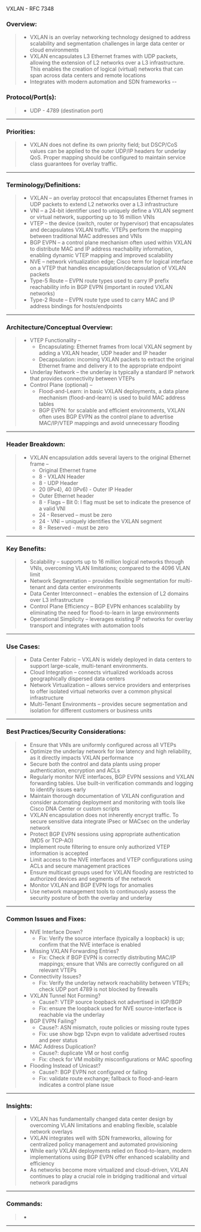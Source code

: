 VXLAN - RFC 7348

### Overview:
> * VXLAN is an overlay networking technology designed to address scalability and segmentation challenges in large data center or cloud environments
> * VXLAN encapsulates L3 Ethernet frames with UDP packets, allowing the extension of L2 networks over a L3 infrastructure. This enables the creation of logical (virtual) networks that can span across data centers and remote locations
> * Integrates with modern automation and SDN frameworks
--
### Protocol/Port(s): 
> * UDP - 4789 (destination port)
---
### Priorities:
> * VXLAN does not define its own priority field; but DSCP/CoS values can be applied to the outer UDP/IP headers for underlay QoS. Proper mapping should be configured to maintain service class guarantees for overlay traffic.
---
### Terminology/Definitions:
> * VXLAN – an overlay protocol that encapsulates Ethernet frames in UDP packets to extend L2 networks over a L3 infrastructure
> * VNI – a 24-bit identifier used to uniquely define a VXLAN segment or virtual network, supporting up to 16 million VNIs
> * VTEP – the device (switch, router or hypervisor) that encapsulates and decapsulates VXLAN traffic. VTEPs perform the mapping between traditional MAC addresses and VNIs
> * BGP EVPN – a control plane mechanism often used within VXLAN to distribute MAC and IP address reachability information, enabling dynamic VTEP mapping and improved scalability
> * NVE – network virtualization edge; Cisco term for logical interface on a VTEP that handles encapsulation/decapsulation of VXLAN packets
> * Type-5 Route – EVPN route types used to carry IP prefix reachability info in BGP EVPN (important in routed VXLAN networks)
> * Type-2 Route – EVPN route type used to carry MAC and IP address bindings for hosts/endpoints
---
### Architecture/Conceptual Overview:
> * VTEP Functionality –
>   * Encapsulating: Ethernet frames from local VXLAN segment by adding a VXLAN header, UDP header and IP header
>   * Decapsulation: incoming VXLAN packets to extract the original Ethernet frame and delivery it to the appropriate endpoint
> * Underlay Network – the underlay is typically a standard IP network that provides connectivity between VTEPs
> * Control Plane (optional) –
>   * Flood-and-Learn: in basic VXLAN deployments, a data plane mechanism (flood-and-learn) is used to build MAC address tables
>   * BGP EVPN: for scalable and efficient environments, VXLAN often uses BGP EVPN as the control plane to advertise MAC/IP/VTEP mappings and avoid unnecessary flooding
---
### Header Breakdown: 
> * VXLAN encapsulation adds several layers to the original Ethernet frame –
>   * Original Ethernet frame
>   * 8 - VXLAN Header
>   * 8 - UDP Header
>   * 20 (IPv4), 40 (IPv6) - Outer IP Header
>   * Outer Ethernet header
>   * 8 - Flags – Bit 0: l flag must be set to indicate the presence of a valid VNI
>   * 24 - Reserved – must be zero
>   * 24 - VNI – uniquely identifies the VXLAN segment
>   * 8 - Reserved - must be zero
---
### Key Benefits:
> * Scalability – supports up to 16 million logical networks through VNIs, overcoming VLAN limitations; compared to the 4096 VLAN limit
> * Network Segmentation – provides flexible segmentation for multi-tenant and data center environments
> * Data Center Interconnect – enables the extension of L2 domains over L3 infrastructure
> * Control Plane Efficiency – BGP EVPN enhances scalability by eliminating the need for flood-to-learn in large environments
> * Operational Simplicity – leverages existing IP networks for overlay transport and integrates with automation tools
---
### Use Cases:
> * Data Center Fabric – VXLAN is widely deployed in data centers to support large-scale, multi-tenant environments.
> * Cloud Integration – connects virtualized workloads across geographically dispersed data centers
> * Network Virtualization – allows service providers and enterprises to offer isolated virtual networks over a common physical infrastructure
> * Multi-Tenant Environments – provides secure segmentation and isolation for different customers or business units
---
### Best Practices/Security Considerations:
> * Ensure that VNIs are uniformly configured across all VTEPs
> * Optimize the underlay network for low latency and high reliability, as it directly impacts VXLAN performance
> * Secure both the control and data plants using proper authentication, encryption and ACLs
> * Regularly monitor NVE interfaces, BGP EVPN sessions and VXLAN forwarding tables. Use built-in verification commands and logging to identify issues early
> * Maintain thorough documentation of VXLAN configuration and consider automating deployment and monitoring with tools like Cisco DNA Center or custom scripts
> * VXLAN encapsulation does not inherently encrypt traffic. To secure sensitive data integrate IPsec or MACsec on the underlay network
> * Protect BGP EVPN sessions using appropriate authentication (MD5 or TCP-AO)
> * Implement route filtering to ensure only authorized VTEP information is accepted
> * Limit access to the NVE interfaces and VTEP configurations using ACLs and secure management practices
> * Ensure multicast groups used for VXLAN flooding are restricted to authorized devices and segments of the network
> * Monitor VXLAN and BGP EVPN logs for anomalies
> * Use network management tools to continuously assess the security posture of both the overlay and underlay
---
### Common Issues and Fixes:
> * NVE Interface Down?
>   * Fix: Verify the source interface (typically a loopback) is up; confirm that the NVE interface is enabled
> * Missing VXLAN Forwarding Entries?
>   * Fix: Check if BGP EVPN is correctly distributing MAC/IP mappings; ensure that VNIs are correctly configured on all relevant VTEPs
> * Connectivity Issues?
>   * Fix: Verify the underlay network reachability between VTEPs; check UDP port 4789 is not blocked by firewalls
> * VXLAN Tunnel Not Forming?
>   * Cause?: VTEP source loopback not advertised in IGP/BGP
>   * Fix: ensure the loopback used for NVE source-interface is reachable via the underlay
> * BGP EVPN Failing?
>   * Cause?: ASN mismatch, route policies or missing route types
>   * Fix: use show bgp 12vpn evpn to validate advertised routes and peer status
> * MAC Address Duplication?
>   * Cause?: duplicate VM or host config
>   * Fix: check for VM mobility misconfigurations or MAC spoofing
> * Flooding Instead of Unicast?
>   * Cause?: BGP EVPN not configured or failing
>   * Fix: validate route exchange; fallback to flood-and-learn indicates a control plane issue
---
### Insights:
> * VXLAN has fundamentally changed data center design by overcoming VLAN limitations and enabling flexible, scalable network overlays
> * VXLAN integrates well with SDN frameworks, allowing for centralized policy management and automated provisioning
> * While early VXLAN deployments relied on flood-to-learn, modern implementations using BGP EVPN offer enhanced scalability and efficiency
> * As networks become more virtualized and cloud-driven, VXLAN continues to play a crucial role in bridging traditional and virtual network paradigms
---
### Commands:
> *
---

